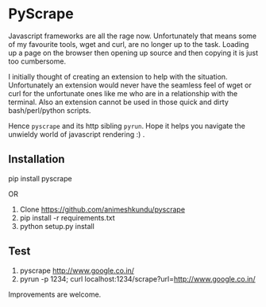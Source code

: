 PyScrape
========

Javascript frameworks are all the rage now. Unfortunately that means some of my favourite tools, wget and curl, are no longer up to the task. Loading up a page on the browser then opening up source and then copying it is just too cumbersome.

I initially thought of creating an extension to help with the situation. Unfortunately an extension would never have the seamless feel of wget or curl for the unfortunate ones like me who are in a relationship with the terminal. Also an extension cannot be used in those quick and dirty bash/perl/python scripts.

Hence `pyscrape` and its http sibling `pyrun`. Hope it helps you navigate the unwieldy world of javascript rendering :) .


## Installation

pip install pyscrape

OR

1. Clone https://github.com/animeshkundu/pyscrape
2. pip install -r requirements.txt
3. python setup.py install


## Test
1. pyscrape http://www.google.co.in/
2. pyrun -p 1234; curl localhost:1234/scrape?url=http://www.google.co.in/


Improvements are welcome.
